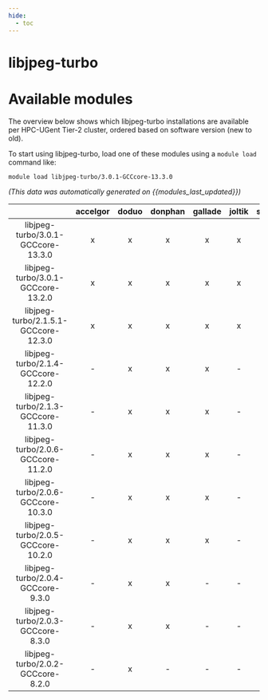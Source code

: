 ```yaml
---
hide:
  - toc
---
```


libjpeg-turbo
=============

# Available modules


The overview below shows which libjpeg-turbo installations are available per HPC-UGent Tier-2 cluster, ordered based on software version (new to old).

To start using libjpeg-turbo, load one of these modules using a `module load` command like:

```shell
module load libjpeg-turbo/3.0.1-GCCcore-13.3.0
```

*(This data was automatically generated on {{modules_last_updated}})*  

| |accelgor|doduo|donphan|gallade|joltik|shinx|
| :---: | :---: | :---: | :---: | :---: | :---: | :---: |
|libjpeg-turbo/3.0.1-GCCcore-13.3.0|x|x|x|x|x|x|
|libjpeg-turbo/3.0.1-GCCcore-13.2.0|x|x|x|x|x|x|
|libjpeg-turbo/2.1.5.1-GCCcore-12.3.0|x|x|x|x|x|x|
|libjpeg-turbo/2.1.4-GCCcore-12.2.0|-|x|x|x|-|x|
|libjpeg-turbo/2.1.3-GCCcore-11.3.0|-|x|x|x|-|x|
|libjpeg-turbo/2.0.6-GCCcore-11.2.0|-|x|x|x|-|-|
|libjpeg-turbo/2.0.6-GCCcore-10.3.0|-|x|x|x|-|-|
|libjpeg-turbo/2.0.5-GCCcore-10.2.0|-|x|x|x|-|-|
|libjpeg-turbo/2.0.4-GCCcore-9.3.0|-|x|x|-|-|-|
|libjpeg-turbo/2.0.3-GCCcore-8.3.0|-|x|x|-|-|-|
|libjpeg-turbo/2.0.2-GCCcore-8.2.0|-|x|-|-|-|-|
